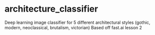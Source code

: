 # architecture_classifier
Deep learning image classifier for 5 different architectural styles (gothic, modern, neoclassical, brutalism, victorian) 
Based off fast.ai lesson 2
